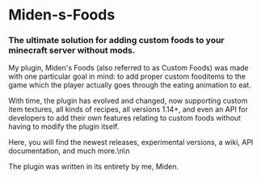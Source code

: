 # Miden-s-Foods
<h3>The ultimate solution for adding custom foods to your minecraft server without mods.</h3>
<p>My plugin, Miden's Foods (also referred to as Custom Foods) was made with one particular goal in mind: to add proper custom fooditems to the game which the player actually goes through the eating animation to eat.
  
  
With time, the plugin has evolved and changed, now supporting custom item textures, all kinds of recipes, all versions 1.14+, and even an API for developers to add their own features relating to custom foods without having to modify the plugin itself. 
  
  
Here, you will find the newest releases, experimental versions, a wiki, API documentation, and much more.\n\n

The plugin was written in its entirety by me, Miden.</p>


